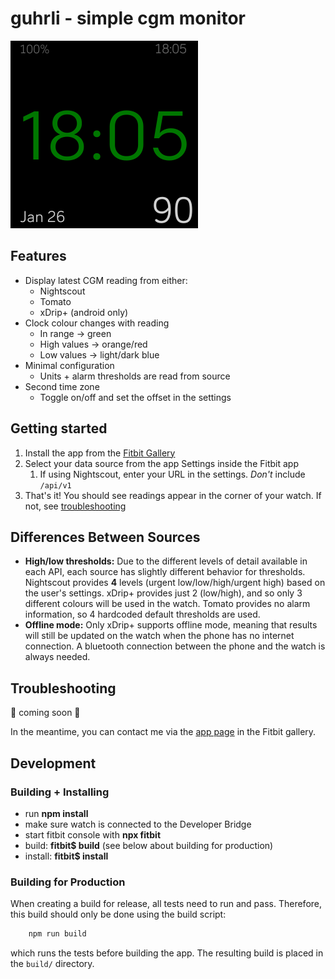 # guhrli - simple cgm monitor

![guhrli app screenshot on versa](screens/versa/Screenshot%202020-01-26%20at%2018.05.22.png?raw=true "BG in range")

## Features

* Display latest CGM reading from either:
    * Nightscout
    * Tomato
    * xDrip+ (android only)
* Clock colour changes with reading
    * In range -> green
    * High values -> orange/red
    * Low values -> light/dark blue
* Minimal configuration
    * Units + alarm thresholds are read from source
* Second time zone
    * Toggle on/off and set the offset in the settings

## Getting started

1.  Install the app from the [Fitbit Gallery](https://gallery.fitbit.com/details/69cb39c2-2290-49de-b7e2-4223afea053d)
2.  Select your data source from the app Settings inside the Fitbit app
    1. If using Nightscout, enter your URL in the settings. *Don't* include `/api/v1`
3. That's it! You should see readings appear in the corner of your watch. If not, see [troubleshooting](#troubleshooting)

## Differences Between Sources

* **High/low thresholds:** Due to the different levels of detail available in each API, each source has slightly different behavior for
thresholds. Nightscout provides **4** levels (urgent low/low/high/urgent high) based on the user's settings. xDrip+ provides just 2 (low/high),
and so only 3 different colours will be used in the watch. Tomato provides no alarm information, so 4 hardcoded default thresholds are used.
* **Offline mode:** Only xDrip+ supports offline mode, meaning that results will still be updated on the watch when the phone has no internet
connection. A bluetooth connection between the phone and the watch is always needed.

## Troubleshooting
🚧 coming soon 🚧

In the meantime, you can contact me via the [app page]((https://gallery.fitbit.com/details/69cb39c2-2290-49de-b7e2-4223afea053d)) in the Fitbit
gallery.

## Development

### Building + Installing
* run **npm install**
* make sure watch is connected to the Developer Bridge
* start fitbit console with **npx fitbit**
* build: **fitbit$ build** (see below about building for production)
* install: **fitbit$ install**

### Building for Production
When creating a build for release, all tests need to run and pass. Therefore, this build should only be done using the build script:
```bash
    npm run build
```
which runs the tests before building the app. The resulting build is placed in the `build/` directory.
